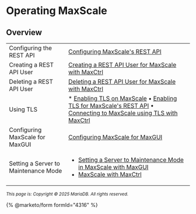 # Operating MaxScale

## Overview

|                                      |                                                                                                                                                                                                                                                                                                                                                                                                                                                                        |
| ------------------------------------ | ---------------------------------------------------------------------------------------------------------------------------------------------------------------------------------------------------------------------------------------------------------------------------------------------------------------------------------------------------------------------------------------------------------------------------------------------------------------------- |
| Configuring the REST API             | [Configuring MaxScale's REST API](configuring-maxscales-rest-api.md)                                                                                                                                                                                                                                                                                                                                                                                                   |
| Creating a REST API User             | [Creating a REST API User for MaxScale with MaxCtrl](broken-reference)                                                                                                                                                                                                                                                                                                                                                                                                 |
| Deleting a REST API User             | [Deleting a REST API User for MaxScale with MaxCtrl](broken-reference)                                                                                                                                                                                                                                                                                                                                                                                                 |
| Using TLS                            | \* [Enabling TLS on MaxScale](https://app.gitbook.com/s/SsmexDFPv2xG2OTyO5yV/security/securing-mariadb/encryption/data-in-transit-encryption/data-in-transit-encryption-enabling-tls-on-mariadb-server#enabling-tls) • [Enabling TLS for MaxScale's REST API](broken-reference) • [Connecting to MaxScale using TLS with MaxCtrl](administrative-tools-for-mariadb-maxscale-maxctrl/connecting-to-maxscale-using-tls-with-maxctrl.md#connecting-to-maxscale-using-tls) |
| Configuring MaxScale for MaxGUI      | [Configuring MaxScale for MaxGUI](maxgui/configuring-maxscale-for-maxgui.md)                                                                                                                                                                                                                                                                                                                                                                                           |
| Setting a Server to Maintenance Mode | <ul><li><a href="maxgui/">Setting a Server to Maintenance Mode in MaxScale with MaxGUI</a></li><li><a href="administrative-tools-for-mariadb-maxscale-maxctrl/">MaxScale with MaxCtrl</a></li></ul>                                                                                                                                                                                                                                                                    |

<sub>_This page is: Copyright © 2025 MariaDB. All rights reserved._</sub>

{% @marketo/form formId="4316" %}
